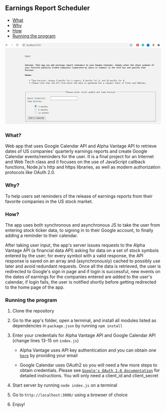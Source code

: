 ## Earnings Report Scheduler

- [What](#what)
- [Why](#why)
- [How](#how)
- [Running the program](#running-the-program)

![](images\home-page-capture.jpg)

### What?

Web app that uses Google Calendar API and Alpha Vantage API to retrieve dates of US companies' quarterly earnings reports and create Google Calendar events/reminders for the user. It is a final project for an Internet and Web Tech class and it focuses on the use of JavaScript callback functions, Node.js's http and https libraries, as well as modern authorization protocols like OAuth 2.0.

### Why?

To help users set reminders of the release of earnings reports from their favorite companies in the US stock market.

### How?

The app uses both synchronous and asynchronous JS to take the user from entering stock ticker data, to signing in to their Google account, to finally adding a reminder to their calendar.

After taking user input, the app's server issues requests to the Alpha Vantage API (a financial data API) asking for data on a set of stock symbols entered by the user; for every symbol with a valid response, the API response is saved on an array and (asynchronously) cached to possibly use later and avoid redundant requests. Once all the data is retrieved, the user is redirected to Google's sign in page and if login is successful, new events on the dates of earnings for the companies entered are added to the user's calendar, if login fails, the user is notified shortly before getting redirected to the home page of the app.

### Running the program

1. Clone the repository

2. Go to the app's folder, open a terminal, and install all modules listed as dependencies in `package.json` by running `npm install` 

3. Enter your credentials for Alpha Vantage API and Google Calendar API (change lines 13-15 on `index.js`)

   - Alpha Vantage uses API key authentication and you can obtain one [`here`](https://www.alphavantage.co/support/#api-key) by providing your email

   - Google Calendar uses OAuth2 so you will need a few more steps to obtain credentials. Please see [`Google's OAuth 2.0 documentation`](https://developers.google.com/identity/protocols/oauth2) for detailed instructions. You will only need a client_id and client_secret

4. Start server by running `node index.js` on a terminal

5. Go to `http://localhost:3000/` using a browser of choice

6. Enjoy!
